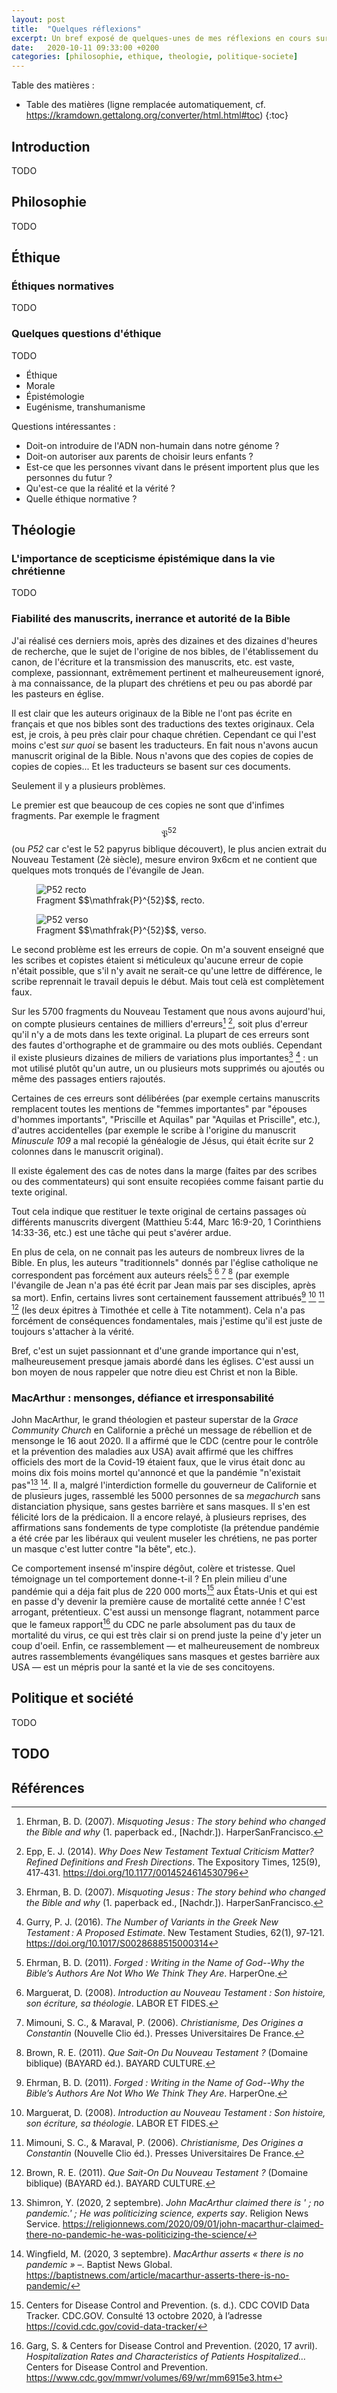 ```yaml
---
layout: post
title:  "Quelques réflexions"
excerpt: Un bref exposé de quelques-unes de mes réflexions en cours sur divers sujets.
date:   2020-10-11 09:33:00 +0200
categories: [philosophie, ethique, theologie, politique-societe]
---
```


Table des matières :

* Table des matières (ligne remplacée automatiquement, cf. <https://kramdown.gettalong.org/converter/html.html#toc>)
{:toc}

## Introduction

TODO

## Philosophie

TODO

## Éthique

### Éthiques normatives

TODO

### Quelques questions d'éthique

TODO






  * Éthique
  * Morale
  * Épistémologie
  * Eugénisme, transhumanisme


  Questions intéressantes :

  * Doit-on introduire de l'ADN non-humain dans notre génome ?
  * Doit-on autoriser aux parents de choisir leurs enfants ?
  * Est-ce que les personnes vivant dans le présent importent plus que les personnes du futur ?
  * Qu'est-ce que la réalité et la vérité ?
  * Quelle éthique normative ?



## Théologie

### L'importance de scepticisme épistémique dans la vie chrétienne

TODO

### Fiabilité des manuscrits, inerrance et autorité de la Bible

J'ai réalisé ces derniers mois, après des dizaines et des dizaines d'heures de recherche, que le sujet de l'origine de nos bibles, de l'établissement du canon, de l'écriture et la transmission des manuscrits, etc. est vaste, complexe, passionnant, extrêmement pertinent et malheureusement ignoré, à ma connaissance, de la plupart des chrétiens et peu ou pas abordé par les pasteurs en église.

Il est clair que les auteurs originaux de la Bible ne l'ont pas écrite en français et que nos bibles sont des traductions des textes originaux. Cela est, je crois, à peu près clair pour chaque chrétien. Cependant ce qui l'est moins c'est *sur quoi* se basent les traducteurs. En fait nous n'avons aucun manuscrit original de la Bible. Nous n'avons que des copies de copies de copies de copies... Et les traducteurs se basent sur ces documents.

Seulement il y a plusieurs problèmes.

Le premier est que beaucoup de ces copies ne sont que d'infimes fragments. Par exemple le fragment $$\mathfrak{P}^{52}$$ (ou *P52* car c'est le 52 papyrus biblique découvert), le plus ancien extrait du Nouveau Testament (2è siècle), mesure environ 9x6cm et ne contient que quelques mots tronqués de l'évangile de Jean.

<div class="content-wrapper">
  <figure class="inline medium">
    <img src="{{ site.baseurl }}/assets/images/p52_recto.jpg" alt="P52 recto" />
    <figcaption>Fragment $$\mathfrak{P}^{52}$$, recto.</figcaption>
  </figure>
  <figure class="inline medium">
    <img src="{{ site.baseurl }}/assets/images/p52_verso.jpg" alt="P52 verso" />
    <figcaption>Fragment $$\mathfrak{P}^{52}$$, verso.</figcaption>
  </figure>
</div>

Le second problème est les erreurs de copie. On m'a souvent enseigné que les scribes et copistes étaient si méticuleux qu'aucune erreur de copie n'était possible, que s'il n'y avait ne serait-ce qu'une lettre de différence, le scribe reprennait le travail depuis le début. Mais tout celà est complètement faux.

Sur les 5700 fragments du Nouveau Testament que nous avons aujourd'hui, on compte plusieurs centaines de milliers d'erreurs[^ehrman_1] [^epp_1], soit plus d'erreur qu'il n'y a de mots dans les texte original. La plupart de ces erreurs sont des fautes d'orthographe et de grammaire ou des mots oubliés. Cependant il existe plusieurs dizaines de miliers de variations plus importantes[^ehrman_1] [^gurry_1] : un mot utilisé plutôt qu'un autre, un ou plusieurs mots supprimés ou ajoutés ou même des passages entiers rajoutés.

Certaines de ces erreurs sont délibérées (par exemple certains manuscrits remplacent toutes les mentions de "femmes importantes" par "épouses d'hommes importants", "Priscille et Aquilas" par "Aquilas et Priscille", etc.), d'autres accidentelles (par exemple le scribe à l'origine du manuscrit *Minuscule 109* a mal recopié la généalogie de Jésus, qui était écrite sur 2 colonnes dans le manuscrit original).

Il existe également des cas de notes dans la marge (faites par des scribes ou des commentateurs) qui sont ensuite recopiées comme faisant partie du texte original.

Tout cela indique que restituer le texte original de certains passages où différents manuscrits divergent (Matthieu 5:44, Marc 16:9-20, 1 Corinthiens 14:33-36, etc.) est une tâche qui peut s'avérer ardue.

En plus de cela, on ne connait pas les auteurs de nombreux livres de la Bible. En plus, les auteurs "traditionnels" donnés par l'église catholique ne correspondent pas forcément aux auteurs réels[^ehrman_2] [^marguerat] [^mimouni] [^brown] (par exemple l'évangile de Jean n'a pas été écrit par Jean mais par ses disciples, après sa mort). Enfin, certains livres sont certainement faussement attribués[^ehrman_2] [^marguerat] [^mimouni] [^brown] (les deux épitres à Timothée et celle à Tite notamment). Cela n'a pas forcément de conséquences fondamentales, mais j'estime qu'il est juste de toujours s'attacher à la vérité.

Bref, c'est un sujet passionnant et d'une grande importance qui n'est, malheureusement presque jamais abordé dans les églises. C'est aussi un bon moyen de nous rappeler que notre dieu est Christ et non la Bible.

### MacArthur : mensonges, défiance et irresponsabilité

John MacArthur, le grand théologien et pasteur superstar de la *Grace Community Church* en Californie a prêché un message de rébellion et de mensonge le 16 aout 2020. Il a affirmé que le CDC (centre pour le contrôle et la prévention des maladies aux USA) avait affirmé que les chiffres officiels des mort de la Covid-19 étaient faux, que le virus était donc au moins dix fois moins mortel qu'annoncé et que la pandémie "n'existait pas"[^mac_1] [^mac_2]. Il a, malgré l'interdiction formelle du gouverneur de Californie et de plusieurs juges, rassemblé les 5000 personnes de sa *megachurch* sans distanciation physique, sans gestes barrière et sans masques. Il s'en est félicité lors de la prédicaion. Il a encore relayé, à plusieurs reprises, des affirmations sans fondements de type complotiste (la prétendue pandémie a été crée par les libéraux qui veulent museler les chrétiens, ne pas porter un masque c'est lutter contre "la bête", etc.).

Ce comportement insensé m'inspire dégôut, colère et tristesse. Quel témoignage un tel comportement donne-t-il ? En plein milieu d'une pandémie qui a déja fait plus de 220 000 morts[^cdc_status] aux États-Unis et qui est en passe d'y devenir la première cause de mortalité cette année ! C'est arrogant, prétentieux. C'est aussi un mensonge flagrant, notamment parce que le fameux rapport[^cdc_report] du CDC ne parle absolument pas du taux de mortalité du virus, ce qui est très clair si on prend juste la peine d'y jeter un coup d'oeil. Enfin, ce rassemblement — et malheureusement de nombreux autres rassemblements évangéliques sans masques et gestes barrière aux USA — est un mépris pour la santé et la vie de ses concitoyens.

## Politique et société

TODO

## TODO

## Références

[^ehrman_1]: Ehrman, B. D. (2007). *Misquoting Jesus : The story behind who changed the Bible and why* (1. paperback ed., [Nachdr.]). HarperSanFrancisco.

[^ehrman_2]: Ehrman, B. D. (2011). *Forged : Writing in the Name of God--Why the Bible’s Authors Are Not Who We Think They Are*. HarperOne.

[^marguerat]: Marguerat, D. (2008). *Introduction au Nouveau Testament : Son histoire, son écriture, sa théologie*. LABOR ET FIDES.

[^mimouni]: Mimouni, S. C., & Maraval, P. (2006). *Christianisme, Des Origines a Constantin* (Nouvelle Clio éd.). Presses Universitaires De France.

[^brown]: Brown, R. E. (2011). *Que Sait-On Du Nouveau Testament ?* (Domaine biblique) (BAYARD éd.). BAYARD CULTURE.

[^epp_1]: Epp, E. J. (2014). *Why Does New Testament Textual Criticism Matter? Refined Definitions and Fresh Directions*. The Expository Times, 125(9), 417‑431. <https://doi.org/10.1177/0014524614530796>

[^gurry_1]: Gurry, P. J. (2016). *The Number of Variants in the Greek New Testament : A Proposed Estimate*. New Testament Studies, 62(1), 97‑121. <https://doi.org/10.1017/S0028688515000314>

[^cdc_status]: Centers for Disease Control and Prevention. (s. d.). CDC COVID Data Tracker. CDC.GOV. Consulté 13 octobre 2020, à l’adresse <https://covid.cdc.gov/covid-data-tracker/>

[^cdc_report]: Garg, S. & Centers for Disease Control and Prevention. (2020, 17 avril). *Hospitalization Rates and Characteristics of Patients Hospitalized…* Centers for Disease Control and Prevention. <https://www.cdc.gov/mmwr/volumes/69/wr/mm6915e3.htm>

[^mac_1]: Shimron, Y. (2020, 2 septembre). *John MacArthur claimed there is ' ; no pandemic.' ; He was politicizing science, experts say*. Religion News Service. <https://religionnews.com/2020/09/01/john-macarthur-claimed-there-no-pandemic-he-was-politicizing-the-science/>

[^mac_2]: Wingfield, M. (2020, 3 septembre). *MacArthur asserts « there is no pandemic » –*. Baptist News Global. <https://baptistnews.com/article/macarthur-asserts-there-is-no-pandemic/>